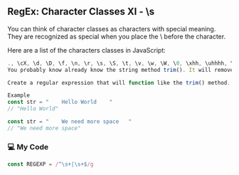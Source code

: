 ## RegEx: Character Classes XI ⁠- \s

You can think of character classes as characters with special meaning. They are recognized as special when you place the \ before the character.

Here are a list of the characters classes in JavaScript:
```js
., \cX, \d, \D, \f, \n, \r, \s, \S, \t, \v, \w, \W, \0, \xhh, \uhhhh, \uhhhhh, [\b]
You probably know already know the string method trim(). It will remove all of the leading and trailing whitespaces in a string.

Create a regular expression that will function like the trim() method. Your regex will work together with this function: string.replace(REGEXP, ""). You must use the \s character class in your expression.

Example
const str = "    Hello World    "
// "Hello World"

const str = "    We need more space   "
// "We need more space"
```
### :computer: My Code
```js
const REGEXP = /^\s+|\s+$/g
```
